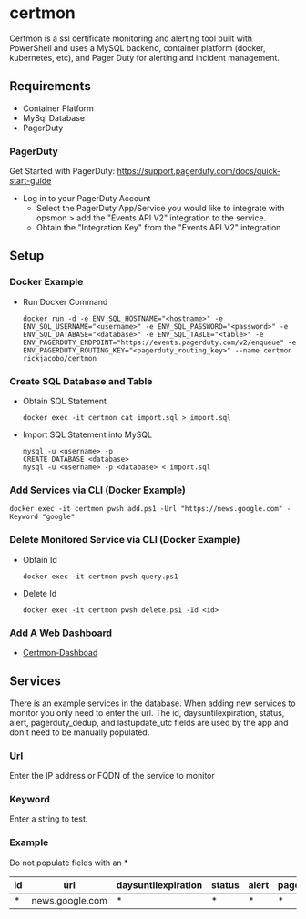 # certmon
Certmon is a ssl certificate monitoring and alerting tool built with PowerShell and uses a MySQL backend, container platform (docker, kubernetes, etc), and Pager Duty for alerting and incident management.

## Requirements
- Container Platform
- MySql Database
- PagerDuty

### PagerDuty
Get Started with PagerDuty: https://support.pagerduty.com/docs/quick-start-guide
- Log in to your PagerDuty Account
  - Select the PagerDuty App/Service you would like to integrate with opsmon > add the "Events API V2" integration to the service. 
  - Obtain the "Integration Key" from the "Events API V2" integration

## Setup
### Docker Example
* Run Docker Command
    ````
    docker run -d -e ENV_SQL_HOSTNAME="<hostname>" -e ENV_SQL_USERNAME="<username>" -e ENV_SQL_PASSWORD="<password>" -e ENV_SQL_DATABASE="<database>" -e ENV_SQL_TABLE="<table>" -e ENV_PAGERDUTY_ENDPOINT="https://events.pagerduty.com/v2/enqueue" -e ENV_PAGERDUTY_ROUTING_KEY="<pagerduty_routing_key>" --name certmon rickjacobo/certmon
    ````


### Create SQL Database and Table
* Obtain SQL Statement
    ````
    docker exec -it certmon cat import.sql > import.sql
    ````

* Import SQL Statement into MySQL
    ````
    mysql -u <username> -p
    CREATE DATABASE <database>
    mysql -u <username> -p <database> < import.sql
    ````

### Add Services via CLI (Docker Example)
````
docker exec -it certmon pwsh add.ps1 -Url "https://news.google.com" -Keyword "google"
````

### Delete Monitored Service via CLI (Docker Example)
* Obtain Id
  ````
  docker exec -it certmon pwsh query.ps1
  ````

* Delete Id
  ````
  docker exec -it certmon pwsh delete.ps1 -Id <id>
  ````
  
### Add A Web Dashboard
* [Certmon-Dashboad](https://github.com/rickjacobo/certmon-dashboard)
  
## Services
There is an example services in the database. When adding new services to monitor you only need to enter the url. The id, daysuntilexpiration, status, alert, pagerduty_dedup, and lastupdate_utc fields are used by the app and don't need to be manually populated.
### Url
Enter the IP address or FQDN of the service to monitor
  
### Keyword
Enter a string to test.

### Example
Do not populate fields with an *

| id          | url              | daysuntilexpiration | status | alert | pagerduty_dedup | lastupdate_utc |
| ----------- | ---------------- | ----------- | ----------- | ----------- | ----------- | ----------- |
| *           | news.google.com  | *  |*            |*            |*            |*            |

